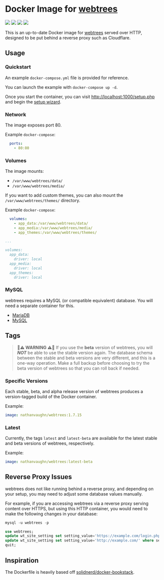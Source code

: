 # Docker Image for [webtrees](https://www.webtrees.net/index.php/en/)

[![](https://img.shields.io/docker/cloud/build/nathanvaughn/webtrees.svg?style=popout)](https://hub.docker.com/r/nathanvaughn/webtrees)
[![](https://images.microbadger.com/badges/image/nathanvaughn/webtrees.svg)](https://microbadger.com/images/nathanvaughn/webtrees)
[![](https://images.microbadger.com/badges/version/nathanvaughn/webtrees.svg)](https://microbadger.com/images/nathanvaughn/webtrees)
[![](https://images.microbadger.com/badges/license/nathanvaughn/webtrees.svg)](https://microbadger.com/images/nathanvaughn/webtrees)

This is an up-to-date Docker image for
[webtrees](https://github.com/fisharebest/webtrees) served over HTTP,
designed to be put behind a reverse proxy such as Cloudflare.

## Usage

### Quickstart

An example `docker-compose.yml` file is provided for reference.

You can launch the example with `docker-compose up -d`.

Once you start the container, you can visit
[http://localhost:1000/setup.php](http://localhost:1000/setup.php) and begin the
[setup wizard](https://wiki.webtrees.net/en/Installation#Server_configuration_check).

### Network

The image exposes port 80.

Example `docker-compose`:

```yml
  ports:
    - 80:80
```

### Volumes

The image mounts:
  - `/var/www/webtrees/data/`
  - `/var/www/webtrees/media/`

If you want to add custom themes, you can also mount the
`/var/www/webtrees/themes/` directory.

Example `docker-compose`:

```yml
  volumes:
    - app_data:/var/www/webtrees/data/
    - app_media:/var/www/webtrees/media/
    - app_themes:/var/www/webtrees/themes/

...

volumes:
  app_data:
    driver: local
  app_media:
    driver: local
  app_themes:
    driver: local
```

### MySQL

webtrees requires a MySQL (or compatible equivalent) database.
You will need a separate container for this.

- [MariaDB](https://hub.docker.com/_/mariadb)
- [MySQL](https://hub.docker.com/_/mysql)

## Tags

> **:rotating_light::warning: WARNING :warning::rotating_light:**
If you use the **beta** version of webtrees, you will ***NOT*** be able to use the
stable version again. The database schema between the stable and beta versions are
very different, and this is a one-way operation. Make a full backup before choosing
to try the beta version of webtrees so that you can roll back if needed.

### Specific Versions
Each stable, beta, and alpha release version of webtrees
produces a version-tagged build of the Docker container.

Example:

```yml
image: nathanvaughn/webtrees:1.7.15
```

### Latest
Currently, the tags `latest` and `latest-beta` are available for the latest
stable and beta versions of webtrees, respectively.

Example:

```yml
image: nathanvaughn/webtrees:latest-beta
```

## Reverse Proxy Issues

webtrees does not like running behind a reverse proxy, and depending on your setup,
you may need to adjust some database values manually.

For example, if you are accessing webtrees via a reverse proxy serving content
over HTTPS, but using this HTTP container, you would need to make the following
changes in your database:

```sql
mysql -u webtrees -p

use webtrees;
update wt_site_setting set setting_value='https://example.com/login.php' where setting_name='LOGIN_URL';
update wt_site_setting set setting_value='http://example.com/' where setting_name='SERVER_URL';
quit;
```

## Inspiration
The Dockerfile is heavily based off
[solidnerd/docker-bookstack](https://github.com/solidnerd/docker-bookstack).
